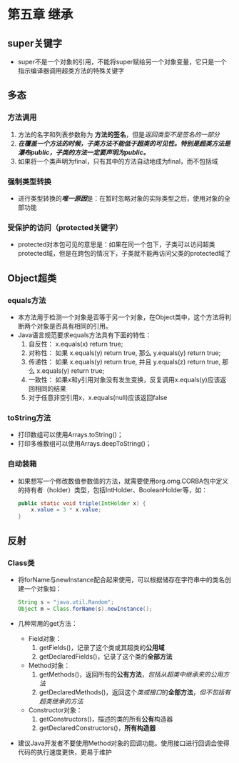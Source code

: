 # 第五章 继承

## super关键字

+ super不是一个对象的引用，不能将super赋给另一个对象变量，它只是一个指示编译器调用超类方法的特殊关键字

## 多态

### 方法调用

1. 方法的名字和列表参数称为 **方法的签名**，但是*返回类型不是签名的一部分* </br>
2. ***在覆盖一个方法的时候，子类方法不能低于超类的可见性。特别是超类方法是瀑布public，子类的方法一定要声明为public。***
3. 如果将一个类声明为final，只有其中的方法自动地成为final，而不包括域

### 强制类型转换

+ 进行类型转换的***唯一原因***是：在暂时忽略对象的实际类型之后，使用对象的全部功能

### 受保护的访问（protected关键字）

+ protected对本包可见的意思是：如果在同一个包下，子类可以访问超类protected域，但是在跨包的情况下，子类就不能再访问父类的protected域了

## Object超类

### equals方法

+ 本方法用于检测一个对象是否等于另一个对象，在Object类中，这个方法将判断两个对象是否具有相同的引用。
+ Java语言规范要求equals方法具有下面的特性：
  1. 自反性： x.equals(x) return true;
  2. 对称性： 如果 x.equals(y) return true, 那么 y.equals(y) return true;
  3. 传递性： 如果 x.equals(y) return true, 并且 y.equals(z) return true, 那么 x.equals(y) return true;
  4. 一致性： 如果x和y引用对象没有发生变换，反复调用x.equals(y)应该返回相同的结果
  5. 对于任意非空引用x，x.equals(null)应该返回false

### toString方法

+ 打印数组可以使用Arrays.toString()；
+ 打印多维数组可以使用Arrays.deepToString()；

### 自动装箱

+ 如果想写一个修改数值参数值的方法，就需要使用org.omg.CORBA包中定义的持有者（holder）类型，包括IntHolder、BooleanHolder等，如：

    ```java
    public static void triple(IntHolder x) {
        x.value = 3 * x.value;
    }
    ```

## 反射

### Class类

+ 将forName与newInstance配合起来使用，可以根据储存在字符串中的类名创建一个对象如：

    ```java
    String s = "java.util.Random";
    Object m = Class.forName(s).newInstance();
    ```

+ 几种常用的get方法：
  + Field对象：
    1. getFields()，记录了这个类或其超类的**公用域**
    2. getDeclaredFields()，记录了这个类的**全部方法**
  + Method对象：
    1. getMethods()，返回所有的**公有方法**，*包括从超类中继承来的公用方法*
    2. getDeclaredMethods()，返回这个*类或接口*的**全部方法**，*但不包括有超类继承的方法*
  + Constructor对象：
    1. getConstructors()，描述的类的所有**公有**构造器
    2. getDeclaredConstructors()，**所有构造器**

+ 建议Java开发者不要使用Method对象的回调功能。使用接口进行回调会使得代码的执行速度更快，更易于维护
